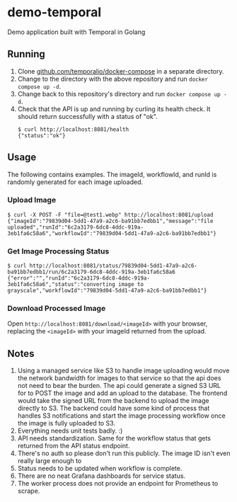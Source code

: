 # demo-temporal
Demo application built with Temporal in Golang

## Running

1. Clone [github.com/temporalio/docker-compose](https://github.com/temporalio/docker-compose) in a separate directory.
2. Change to the directory with the above repository and run `docker compose up -d`.
3. Change back to this repository's directory and run `docker compose up -d`.
4. Check that the API is up and running by curling its health check.
   It should return successfully with a status of "ok".
   ```
   $ curl http://localhost:8081/health
   {"status":"ok"}
   ```

## Usage

The following contains examples. The imageId, workflowId, and runId is 
randomly generated for each image uploaded.

### Upload Image

```
$ curl -X POST -F "file=@test1.webp" http://localhost:8081/upload
{"imageId":"79839d04-5dd1-47a9-a2c6-ba91bb7edbb1","message":"file uploaded","runId":"6c2a3179-6dc8-4ddc-919a-3eb1fa6c58a6","workflowId":"79839d04-5dd1-47a9-a2c6-ba91bb7edbb1"}
```

### Get Image Processing Status

```
$ curl http://localhost:8081/status/79839d04-5dd1-47a9-a2c6-ba91bb7edbb1/run/6c2a3179-6dc8-4ddc-919a-3eb1fa6c58a6
{"error":"","runId":"6c2a3179-6dc8-4ddc-919a-3eb1fa6c58a6","status":"converting image to grayscale","workflowId":"79839d04-5dd1-47a9-a2c6-ba91bb7edbb1"}
```

### Download Processed Image

Open `http://localhost:8081/download/<imageId>` with your browser, replacing the `<imageId>` with your imageId returned from the upload.

## Notes

1. Using a managed service like S3 to handle image uploading would move the
   network bandwidth for images to that service so that the api does not
   need to bear the burden. The api could generate a signed S3 URL for to
   POST the image and add an upload to the database. The frontend would take
   the signed URL from the backend to upload the image directly to S3. The 
   backend could have some kind of process that handles S3 notifications and
   start the image processing workflow once the image is fully uploaded to S3.
2. Everything needs unit tests badly. :)
3. API needs standardization. Same for the workflow status that gets returned
   from the API status endpoint.
4. There's no auth so please don't run this publicly. The image ID isn't even
   really large enough to 
5. Status needs to be updated when workflow is complete.
6. There are no neat Grafana dashboards for service status.
7. The worker process does not provide an endpoint for Prometheus to scrape.
